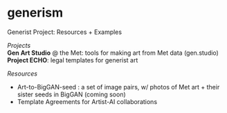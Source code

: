 # generism
Generist Project: Resources + Examples  

_Projects_   
  **Gen Art Studio** @ the Met: tools for making art from Met data  (gen.studio)
  **Project ECHO**: legal templates for generist art
  
_Resources_
* Art-to-BigGAN-seed : a set of image pairs, w/ photos of Met art + their sister seeds in BigGAN  (coming soon)
* Template Agreements for Artist-AI collaborations
